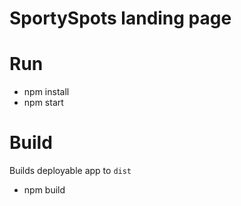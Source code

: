 # SportySpots landing page

# Run
* npm install
* npm start

# Build
Builds deployable app to `dist`
* npm build